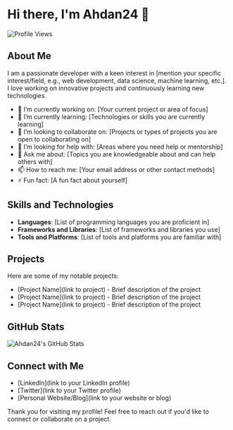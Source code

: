 # Hi there, I'm Ahdan24 👋

![Profile Views](https://komarev.com/ghpvc/?username=Ahdan24&color=blue)

## About Me
I am a passionate developer with a keen interest in [mention your specific interest/field, e.g., web development, data science, machine learning, etc.]. I love working on innovative projects and continuously learning new technologies.

- 🔭 I’m currently working on: [Your current project or area of focus]
- 🌱 I’m currently learning: [Technologies or skills you are currently learning]
- 👯 I’m looking to collaborate on: [Projects or types of projects you are open to collaborating on]
- 🤔 I’m looking for help with: [Areas where you need help or mentorship]
- 💬 Ask me about: [Topics you are knowledgeable about and can help others with]
- 📫 How to reach me: [Your email address or other contact methods]
- ⚡ Fun fact: [A fun fact about yourself]

## Skills and Technologies
- **Languages**: [List of programming languages you are proficient in]
- **Frameworks and Libraries**: [List of frameworks and libraries you use]
- **Tools and Platforms**: [List of tools and platforms you are familiar with]

## Projects
Here are some of my notable projects:

- [Project Name](link to project) - Brief description of the project
- [Project Name](link to project) - Brief description of the project
- [Project Name](link to project) - Brief description of the project

## GitHub Stats
![Ahdan24's GitHub Stats](https://github-readme-stats.vercel.app/api?username=Ahdan24&show_icons=true&theme=radical)

## Connect with Me
- [LinkedIn](link to your LinkedIn profile)
- [Twitter](link to your Twitter profile)
- [Personal Website/Blog](link to your website or blog)

Thank you for visiting my profile! Feel free to reach out if you'd like to connect or collaborate on a project.
